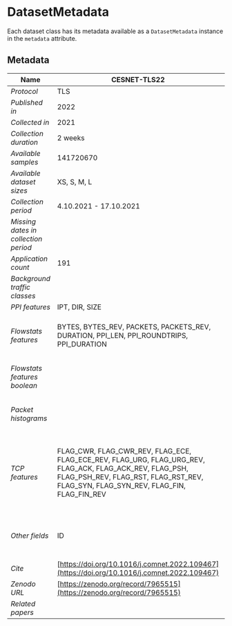 # DatasetMetadata

Each dataset class has its metadata available as a `DatasetMetadata` instance in the `metadata` attribute.

## Metadata
| Name                                 | CESNET-TLS22                                                                                                                                                                                     | CESNET-QUIC22                                                                                                              | CESNET-TLS-Year22                                                                                                                                                                                |
|--------------------------------------|--------------------------------------------------------------------------------------------------------------------------------------------------------------------------------------------------|----------------------------------------------------------------------------------------------------------------------------|--------------------------------------------------------------------------------------------------------------------------------------------------------------------------------------------------|
| _Protocol_                           | TLS                                                                                                                                                                                              | QUIC                                                                                                                       | TLS                                                                                                                                                                                              |
| _Published in_                       | 2022                                                                                                                                                                                             | 2023                                                                                                                       | 2023                                                                                                                                                                                             |
| _Collected in_                       | 2021                                                                                                                                                                                             | 2022                                                                                                                       | 2022                                                                                                                                                                                             |
| _Collection duration_                | 2 weeks                                                                                                                                                                                          | 4 weeks                                                                                                                    | 1 year                                                                                                                                                                                           |
| _Available samples_                  | 141720670                                                                                                                                                                                        | 153226273                                                                                                                  | 507739073                                                                                                                                                                                        |
| _Available dataset sizes_            | XS, S, M, L                                                                                                                                                                                      | XS, S, M, L                                                                                                                | XS, S, M, L                                                                                                                                                                                      |
| _Collection period_                  | 4.10.2021 - 17.10.2021                                                                                                                                                                           | 31.10.2022 - 27.11.2022                                                                                                    | 1.1.2022 - 31.12.2022                                                                                                                                                                            |
| _Missing dates in collection period_ |                                                                                                                                                                                                  |                                                                                                                            | 20220128, 20220129, 20220130, 20221212, 20221213, 20221229, 20221230, 20221231                                                                                                                   |
| _Application count_                  | 191                                                                                                                                                                                              | 102                                                                                                                        | 180                                                                                                                                                                                              |
| _Background traffic classes_         |                                                                                                                                                                                                  | default-background, google-background, facebook-background                                                                 |                                                                                                                                                                                                  |
| _PPI features_                       | IPT, DIR, SIZE                                                                                                                                                                                   | IPT, DIR, SIZE                                                                                                             | IPT, DIR, SIZE, PUSH_FLAG                                                                                                                                                                        |
| _Flowstats features_                 | BYTES, BYTES_REV, PACKETS, PACKETS_REV, DURATION, PPI_LEN, PPI_ROUNDTRIPS, PPI_DURATION                                                                                                          | BYTES, BYTES_REV, PACKETS, PACKETS_REV, DURATION, PPI_LEN, PPI_ROUNDTRIPS, PPI_DURATION                                    | BYTES, BYTES_REV, PACKETS, PACKETS_REV, DURATION, PPI_LEN, PPI_ROUNDTRIPS, PPI_DURATION                                                                                                          |
| _Flowstats features boolean_         |                                                                                                                                                                                                  | FLOW_ENDREASON_IDLE, FLOW_ENDREASON_ACTIVE, FLOW_ENDREASON_OTHER                                                           | FLOW_ENDREASON_IDLE, FLOW_ENDREASON_ACTIVE, FLOW_ENDREASON_END, FLOW_ENDREASON_OTHER                                                                                                             |
| _Packet histograms_                  |                                                                                                                                                                                                  | PHIST_SRC_SIZES, PHIST_DST_SIZES, PHIST_SRC_IPT, PHIST_DST_IPT                                                             | PHIST_SRC_SIZES, PHIST_DST_SIZES, PHIST_SRC_IPT, PHIST_DST_IPT                                                                                                                                   |
| _TCP features_                       | FLAG_CWR, FLAG_CWR_REV, FLAG_ECE, FLAG_ECE_REV, FLAG_URG, FLAG_URG_REV, FLAG_ACK, FLAG_ACK_REV, FLAG_PSH, FLAG_PSH_REV, FLAG_RST, FLAG_RST_REV, FLAG_SYN, FLAG_SYN_REV, FLAG_FIN, FLAG_FIN_REV   |                                                                                                                            | FLAG_CWR, FLAG_CWR_REV, FLAG_ECE, FLAG_ECE_REV, FLAG_URG, FLAG_URG_REV, FLAG_ACK, FLAG_ACK_REV, FLAG_PSH, FLAG_PSH_REV, FLAG_RST, FLAG_RST_REV, FLAG_SYN, FLAG_SYN_REV, FLAG_FIN, FLAG_FIN_REV   |
| _Other fields_                       | ID                                                                                                                                                                                               | ID, SRC_IP, DST_IP, DST_ASN, SRC_PORT, DST_PORT, PROTOCOL, QUIC_VERSION, QUIC_SNI, QUIC_USERAGENT, TIME_FIRST, TIME_LAST   | ID, SRC_IP, DST_IP, DST_ASN, DST_PORT, PROTOCOL, TLS_SNI, TLS_JA3, TIME_FIRST, TIME_LAST                                                                                                         |
| _Cite_                               | [https://doi.org/10.1016/j.comnet.2022.109467](https://doi.org/10.1016/j.comnet.2022.109467)                                                                                                     | [https://doi.org/10.1016/j.dib.2023.108888](https://doi.org/10.1016/j.dib.2023.108888)                                     |                                                                                                                                                                                                  |
| _Zenodo URL_                         | [https://zenodo.org/record/7965515](https://zenodo.org/record/7965515)                                                                                                                           | [https://zenodo.org/record/7963302](https://zenodo.org/record/7963302)                                                     |                                                                                                                                                                                                  |
| _Related papers_                     |                                                                                                                                                                                                  | [https://doi.org/10.23919/TMA58422.2023.10199052](https://doi.org/10.23919/TMA58422.2023.10199052)                         |                                                                                                                                                                                                  |
